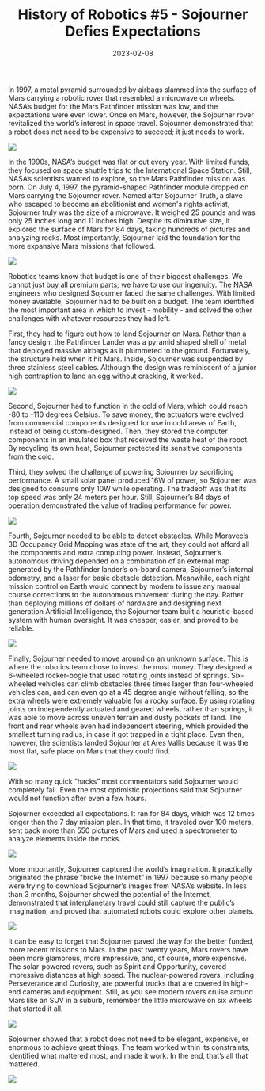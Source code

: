 ﻿---
title: "History of Robotics #5 - Sojourner Defies Expectations"
date: "2023-02-08"
description: "Tech Support's History of Robotics, #5"
thumbnail: "/static/images/blog/feb8/1.gif"
---

In 1997, a metal pyramid surrounded by airbags slammed into the surface of Mars carrying a robotic rover that resembled a microwave on wheels. NASA’s budget for the Mars Pathfinder mission was low, and the expectations were even lower. Once on Mars, however, the Sojourner rover revitalized the world’s interest in space travel. Sojourner demonstrated that a robot does not need to be expensive to succeed; it just needs to work.


![](/static/images/blog/feb8/1.gif)




In the 1990s, NASA’s budget was flat or cut every year. With limited funds, they focused on space shuttle trips to the International Space Station. Still, NASA’s scientists wanted to explore, so the Mars Pathfinder mission was born. On July 4, 1997, the pyramid-shaped Pathfinder module dropped on Mars carrying the Sojourner rover. Named after Sojourner Truth, a slave who escaped to become an abolitionist and women's rights activist, Sojourner truly was the size of a microwave. It weighed 25 pounds and was only 25 inches long and 11 inches high. Despite its diminutive size, it explored the surface of Mars for 84 days, taking hundreds of pictures and analyzing rocks. Most importantly, Sojourner laid the foundation for the more expansive Mars missions that followed. 


![](/static/images/blog/feb8/2.jpg)


Robotics teams know that budget is one of their biggest challenges. We cannot just buy all premium parts; we have to use our ingenuity. The NASA engineers who designed Sojourner faced the same challenges. With limited money available, Sojourner had to be built on a budget. The team identified the most important area in which to invest - mobility - and solved the other challenges with whatever resources they had left.


First, they had to figure out how to land Sojourner on Mars. Rather than a fancy design, the Pathfinder Lander was a pyramid shaped shell of metal that deployed massive airbags as it plummeted to the ground. Fortunately, the structure held when it hit Mars. Inside, Sojourner was suspended by three stainless steel cables. Although the design was reminiscent of a junior high contraption to land an egg without cracking, it worked.


![](/static/images/blog/feb8/3.jpg)


Second, Sojourner had to function in the cold of Mars, which could reach -80 to -110 degrees Celsius. To save money, the actuators were evolved from commercial components designed for use in cold areas of Earth, instead of being custom-designed. Then, they stored the computer components in an insulated box that received the waste heat of the robot. By recycling its own heat, Sojourner protected its sensitive components from the cold. 


Third, they solved the challenge of powering Sojourner by sacrificing performance. A small solar panel produced 16W of power, so Sojourner was designed to consume only 10W while operating. The tradeoff was that its top speed was only 24 meters per hour. Still, Sojourner’s 84 days of operation demonstrated the value of trading performance for power.


![](/static/images/blog/feb8/4.jpg)




Fourth, Sojourner needed to be able to detect obstacles. While Moravec’s 3D Occupancy Grid Mapping was state of the art, they could not afford all the components and extra computing power. Instead, Sojourner’s autonomous driving depended on a combination of an external map generated by the Pathfinder lander’s on-board camera, Sojourner’s internal odometry, and a laser for basic obstacle detection. Meanwhile, each night mission control on Earth would connect by modem to issue any manual course corrections to the autonomous movement during the day. Rather than deploying millions of dollars of hardware and designing next generation Artificial Intelligence, the Sojourner team built a heuristic-based system with human oversight. It was cheaper, easier, and proved to be reliable. 


![](/static/images/blog/feb8/5.jpg)




Finally, Sojourner needed to move around on an unknown surface. This is where the robotics team chose to invest the most money. They designed a 6-wheeled rocker-bogie that used rotating joints instead of springs. Six-wheeled vehicles can climb obstacles three times larger than four-wheeled vehicles can, and can even go at a 45 degree angle without falling, so the extra wheels were extremely valuable for a rocky surface. By using rotating joints on independently actuated and geared wheels, rather than springs, it was able to move across uneven terrain and dusty pockets of land. The front and rear wheels even had independent steering, which provided the smallest turning radius, in case it got trapped in a tight place. Even then, however, the scientists landed Sojourner at Ares Vallis because it was  the most flat, safe place on Mars that they could find.


![](/static/images/blog/feb8/6.jpg)




With so many quick “hacks” most commentators said Sojourner would completely fail. Even the most optimistic projections said that Sojourner would not function after even a few hours. 


Sojourner exceeded all expectations. It ran for 84 days, which was 12 times longer than the 7 day mission plan. In that time, it traveled over 100 meters, sent back more than 550 pictures of Mars and used a spectrometer to analyze elements inside the rocks. 


![](/static/images/blog/feb8/7.jpg)




More importantly, Sojourner captured the world’s imagination. It practically originated the phrase “broke the Internet” in 1997 because so many people were trying to download Sojourner’s images from NASA’s website. In less than 3 months, Sojourner showed the potential of the Internet, demonstrated that interplanetary travel could still capture the public’s imagination, and proved that automated robots could explore other planets. 


![](/static/images/blog/feb8/8.jpg)




It can be easy to forget that Sojourner paved the way for the better funded, more recent missions to Mars. In the past twenty years, Mars rovers have been more glamorous, more impressive, and, of course, more expensive. The solar-powered rovers, such as Spirit and Opportunity, covered impressive distances at high speed. The nuclear-powered rovers, including Perseverance and Curiosity, are powerful trucks that are  covered in high-end cameras and equipment. Still, as you see modern rovers cruise around Mars like an SUV in a suburb, remember the little microwave on six wheels that started it all.


![](/static/images/blog/feb8/9.jpg)




Sojourner showed that a robot does not need to be elegant, expensive, or enormous to achieve great things. The team worked within its constraints, identified what mattered most, and made it work. In the end, that’s all that mattered. 


![](/static/images/blog/feb8/10.jpg)
